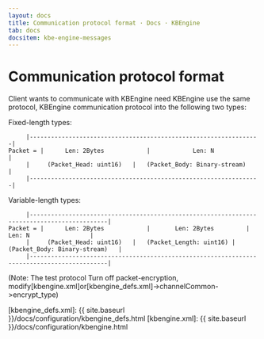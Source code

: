 ```yaml
---
layout: docs
title: Communication protocol format · Docs · KBEngine
tab: docs
docsitem: kbe-engine-messages
---
```


Communication protocol format
====================

Client wants to communicate with KBEngine need KBEngine use the same protocol, KBEngine communication protocol into the following two types:

Fixed-length types:

		 |-----------------------------------------------------------------|
	Packet = |      Len: 2Bytes            |            Len: N                 |
		 |     (Packet_Head: uint16)   |   (Packet_Body: Binary-stream)    |
		 |-----------------------------------------------------------------|

Variable-length types:

		 |--------------------------------------------------------------------------------------------|
	Packet = |      Len: 2Bytes            |       Len: 2Bytes         |           Len: N                 |
		 |     (Packet_Head: uint16)   |   (Packet_Length: uint16) |   (Packet_Body: Binary-stream)   |
		 |--------------------------------------------------------------------------------------------|

(Note: The test protocol Turn off packet-encryption, modify[kbengine.xml]or[kbengine_defs.xml]->channelCommon->encrypt_type)


[kbengine_defs.xml]: {{ site.baseurl }}/docs/configuration/kbengine_defs.html
[kbengine.xml]: {{ site.baseurl }}/docs/configuration/kbengine.html